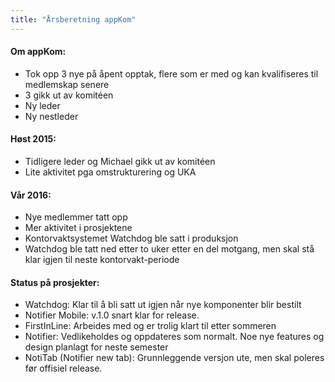 ```yaml
---
title: "Årsberetning appKom"
---
```


#### Om appKom:
- Tok opp 3 nye på åpent opptak, flere som er med og kan kvalifiseres til medlemskap senere
- 3 gikk ut av komitéen
- Ny leder
- Ny nestleder

#### Høst 2015:
- Tidligere leder og Michael gikk ut av komitéen
- Lite aktivitet pga omstrukturering og UKA

#### Vår 2016:
- Nye medlemmer tatt opp
- Mer aktivitet i prosjektene
- Kontorvaktsystemet Watchdog ble satt i produksjon
- Watchdog ble tatt ned etter to uker etter en del motgang, men skal stå klar igjen til neste kontorvakt-periode

#### Status på prosjekter:
- Watchdog: Klar til å bli satt ut igjen når nye komponenter blir bestilt
- Notifier Mobile: v.1.0 snart klar for release.
- FirstInLine: Arbeides med og er trolig klart til etter sommeren
- Notifier: Vedlikeholdes og oppdateres som normalt. Noe nye features og design planlagt for neste semester
- NotiTab (Notifier new tab): Grunnleggende versjon ute, men skal poleres før offisiel release.